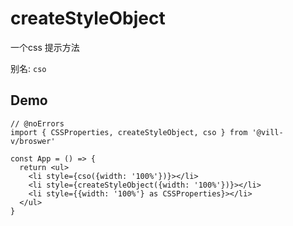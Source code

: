 # createStyleObject

一个css 提示方法

别名: `cso`

## Demo

```tsx twoslash
// @noErrors
import { CSSProperties, createStyleObject, cso } from '@vill-v/broswer'

const App = () => {
  return <ul>
    <li style={cso({width: '100%'})}></li>
    <li style={createStyleObject({width: '100%'})}></li>
    <li style={{width: '100%'} as CSSProperties}></li>
  </ul>
}
```
